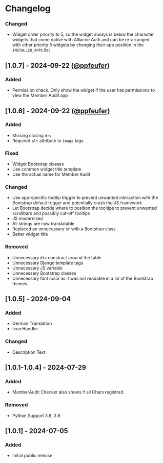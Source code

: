 # Changelog

### Changed

- Widget order priority to 5, so the widget always is below the character widgets that come native with Alliance Auth and can be re-arranged with other priority 5 widgets by changing their app position in the `INSTALLED_APPS` list

## \[1.0.7\] - 2024-09-22 ([@ppfeufer](https://github.com/ppfeufer))

### Added

- Permission check. Only show the widget if the user has permissions to view the Member Audit app

## \[1.0.6\] - 2024-09-22 ([@ppfeufer](https://github.com/ppfeufer))

### Added

- Missing closing `div`
- Required `alt` attribute to `image` tags

### Fixed

- Widget Bootstrap classes
- Use common widget title template
- Use the actual name for Member Audit

### Changed

- Use app-specific tooltip trigger to prevent unwanted interaction with the Bootstrap default trigger and potentially crash the JS framework
- Let Bootstrap decide where to position the tooltips to prevent unwanted scrollbars and possibly cut-off tooltips
- JS modernized
- All strings are now translatable
- Replaced an unnecessary `br` with a Bootstrao class
- Better widget title

### Removed

- Unnecessary `div` construct around the table
- Unnecessary Django template tags
- Unnecessary JS variable
- Unnecessary Bootstrap classes
- Unnecessary font color as it was not readable in a lot of the Bootstrap themes

## \[1.0.5\] - 2024-09-04

### Added

- German Translation
- Icon Handler

### Changed

- Description Text

## \[1.0.1-1.0.4\] - 2024-07-29

### Added

- MemberAudit Checker also shows if all Chars registred.

### Removed

- Python Support 3.8, 3.9

## \[1.0.1\] - 2024-07-05

### Added

- Initial public release
